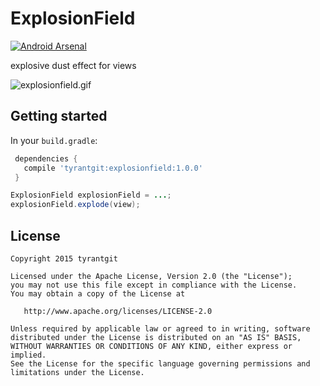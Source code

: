 # ExplosionField

[![Android Arsenal](https://img.shields.io/badge/Android%20Arsenal-ExplosionField-brightgreen.svg?style=flat)](http://android-arsenal.com/details/1/2554)

explosive dust effect for views

![explosionfield.gif](explosionfield.gif)

## Getting started

In your `build.gradle`:

```gradle
 dependencies {
   compile 'tyrantgit:explosionfield:1.0.0'
 }
```

```java
ExplosionField explosionField = ...;
explosionField.explode(view);
```

## License

    Copyright 2015 tyrantgit

    Licensed under the Apache License, Version 2.0 (the "License");
    you may not use this file except in compliance with the License.
    You may obtain a copy of the License at

       http://www.apache.org/licenses/LICENSE-2.0

    Unless required by applicable law or agreed to in writing, software
    distributed under the License is distributed on an "AS IS" BASIS,
    WITHOUT WARRANTIES OR CONDITIONS OF ANY KIND, either express or implied.
    See the License for the specific language governing permissions and
    limitations under the License.
